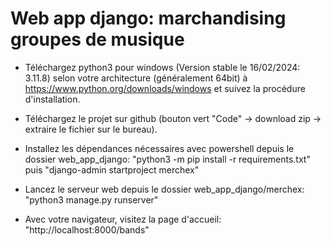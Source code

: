 # Web app django: marchandising groupes de musique

- Téléchargez python3 pour windows (Version stable le 16/02/2024: 3.11.8) selon votre architecture (généralement 64bit) 
à https://www.python.org/downloads/windows et suivez la procédure d'installation.

- Téléchargez le projet sur github (bouton vert "Code" -> download zip -> extraire le fichier sur le bureau).

- Installez les dépendances nécessaires avec powershell depuis le dossier web_app_django: "python3 -m pip install -r requirements.txt" puis "django-admin startproject merchex"

- Lancez le serveur web depuis le dossier web_app_django/merchex: "python3 manage.py runserver"

- Avec votre navigateur, visitez la page d'accueil: "http://localhost:8000/bands"
